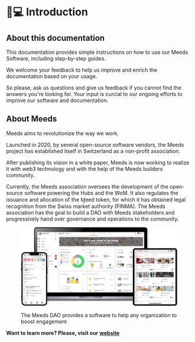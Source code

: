 # 👨💻 Introduction

## About this documentation

This documentation provides simple instructions on how to use our Meeds Software, including step-by-step guides.&#x20;

We welcome your feedback to help us improve and enrich the documentation based on your usage.

So please, ask us questions and give us feedback if you cannot find the answers you're looking for. Your input is curcial to our ongoing efforts to improve our software and documentation.

## About Meeds

Meeds aims to revolutionize the way we work.

Launched in 2020, by several open-source software vendors, the Meeds project has established itself in Switzerland as a non-profit association.

After publishing its vision in a white paper, Meeds is now working to realize it with web3 technology and with the help of the Meeds builders community.

Currently, the Meeds association oversees the development of the open-source software powering the Hubs and the WoM. It also regulates the issuance and allocation of the Ɱeed token, for which it has obtained legal recognition from the Swiss market authority (FINMA). The Meeds association has the goal to build a DAO with Meeds stakeholders and progressively hand over governance and operations to the community.

<figure><img src="../.gitbook/assets/hero_image.webp" alt=""><figcaption><p>The Meeds DAO provides a software to help any organization to boost engagement</p></figcaption></figure>

**Want to learn more? Please, visit our** [**website**](https://www.meeds.io/)

